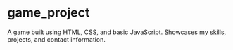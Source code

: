 # game_project
A game built using HTML, CSS, and basic JavaScript. Showcases my skills, projects, and contact information.
